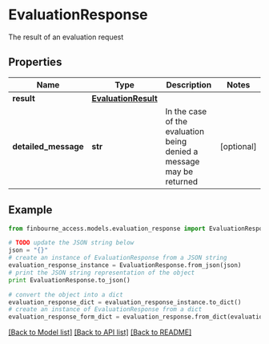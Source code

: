 # EvaluationResponse

The result of an evaluation request

## Properties
Name | Type | Description | Notes
------------ | ------------- | ------------- | -------------
**result** | [**EvaluationResult**](EvaluationResult.md) |  | 
**detailed_message** | **str** | In the case of the evaluation being denied a message may be returned | [optional] 

## Example

```python
from finbourne_access.models.evaluation_response import EvaluationResponse

# TODO update the JSON string below
json = "{}"
# create an instance of EvaluationResponse from a JSON string
evaluation_response_instance = EvaluationResponse.from_json(json)
# print the JSON string representation of the object
print EvaluationResponse.to_json()

# convert the object into a dict
evaluation_response_dict = evaluation_response_instance.to_dict()
# create an instance of EvaluationResponse from a dict
evaluation_response_form_dict = evaluation_response.from_dict(evaluation_response_dict)
```
[[Back to Model list]](../README.md#documentation-for-models) [[Back to API list]](../README.md#documentation-for-api-endpoints) [[Back to README]](../README.md)


